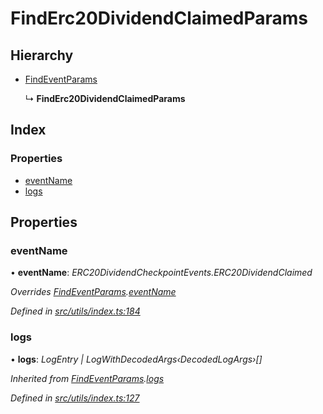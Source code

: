 # FindErc20DividendClaimedParams

## Hierarchy

* [FindEventParams](_utils_index_.findeventparams.md)

  ↳ **FindErc20DividendClaimedParams**

## Index

### Properties

* [eventName](_utils_index_.finderc20dividendclaimedparams.md#eventname)
* [logs](_utils_index_.finderc20dividendclaimedparams.md#logs)

## Properties

### eventName

• **eventName**: _ERC20DividendCheckpointEvents.ERC20DividendClaimed_

_Overrides_ [_FindEventParams_](_utils_index_.findeventparams.md)_._[_eventName_](_utils_index_.findeventparams.md#eventname)

_Defined in_ [_src/utils/index.ts:184_](https://github.com/PolymathNetwork/polymath-sdk/blob/e8bbc1e/src/utils/index.ts#L184)

### logs

• **logs**: _LogEntry \| LogWithDecodedArgs‹DecodedLogArgs›\[\]_

_Inherited from_ [_FindEventParams_](_utils_index_.findeventparams.md)_._[_logs_](_utils_index_.findeventparams.md#logs)

_Defined in_ [_src/utils/index.ts:127_](https://github.com/PolymathNetwork/polymath-sdk/blob/e8bbc1e/src/utils/index.ts#L127)

